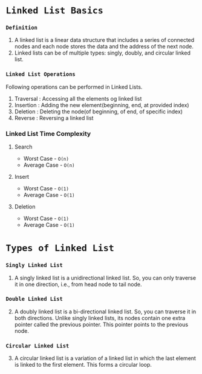 # `Linked List Basics`

### `Definition`

1. A linked list is a linear data structure that includes a series of connected nodes and each node stores the data and the address of the next node.
2. Linked lists can be of multiple types: singly, doubly, and circular linked list.

### `Linked List Operations`

Following operations can be performed in Linked Lists.

1. Traversal : Accessing all the elements og linked list
2. Insertion : Adding the new element(beginning, end, at provided index)
3. Deletion : Deleting the node(of beginning, of end, of specific index)
4. Reverse : Reversing a linked list

### Linked List Time Complexity

1. Search

   - Worst Case - `O(n)`
   - Average Case - `O(n)`

2. Insert

   - Worst Case - `O(1)`
   - Average Case - `O(1)`

3. Deletion

   - Worst Case - `O(1)`
   - Average Case - `O(1)`

# `Types of Linked List`

### `Singly Linked List`

1. A singly linked list is a unidirectional linked list. So, you can only traverse it in one direction, i.e., from head node to tail node.

### `Double Linked List`

2. A doubly linked list is a bi-directional linked list. So, you can traverse it in both directions. Unlike singly linked lists, its nodes contain one extra pointer called the previous pointer. This pointer points to the previous node.

### `Circular Linked List`

3. A circular linked list is a variation of a linked list in which the last element is linked to the first element. This forms a circular loop.
